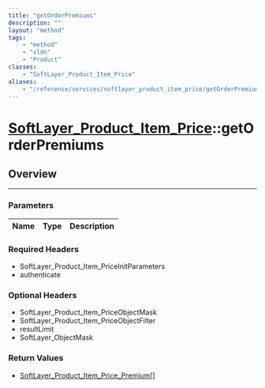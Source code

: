 ```yaml
---
title: "getOrderPremiums"
description: ""
layout: "method"
tags:
    - "method"
    - "sldn"
    - "Product"
classes:
    - "SoftLayer_Product_Item_Price"
aliases:
    - "/reference/services/softlayer_product_item_price/getOrderPremiums"
---
```

# [SoftLayer_Product_Item_Price](/reference/services/SoftLayer_Product_Item_Price)::getOrderPremiums





## Overview 


-----

### Parameters 
|Name | Type | Description |
| --- | --- | --- |


### Required Headers
* SoftLayer_Product_Item_PriceInitParameters
* authenticate


### Optional Headers
* SoftLayer_Product_Item_PriceObjectMask
* SoftLayer_Product_Item_PriceObjectFilter
* resultLimit
* SoftLayer_ObjectMask

### Return Values
* <a href='/reference/datatypes/SoftLayer_Product_Item_Price_Premium'>SoftLayer_Product_Item_Price_Premium[] </a>





